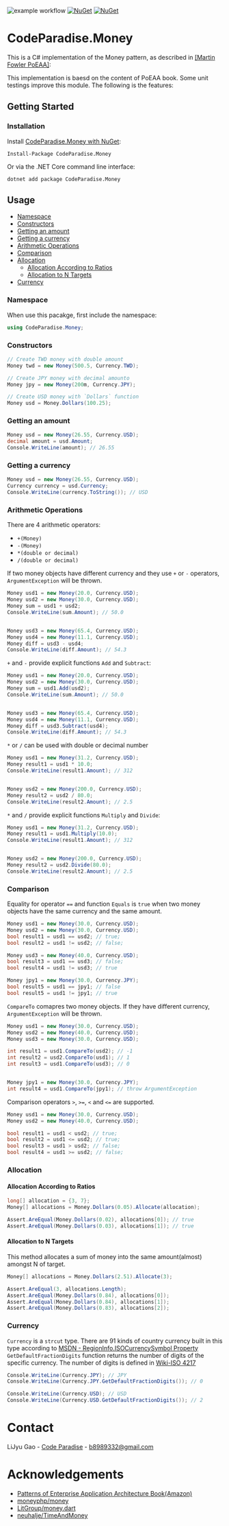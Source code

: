 ![example workflow](https://github.com/u8989332/CodeParadise.Money/actions/workflows/dotnet.yml/badge.svg)
[![NuGet](https://img.shields.io/nuget/dt/CodeParadise.Money.svg)](https://www.nuget.org/packages/CodeParadise.Money) 
[![NuGet](https://img.shields.io/nuget/vpre/CodeParadise.Money.svg)](https://www.nuget.org/packages/CodeParadise.Money)

# CodeParadise.Money

This is a C# implementation of the Money pattern, as described in
[\[Martin Fowler PoEAA\]](https://martinfowler.com/books/eaa.html):

This implementation is baesd on the content of PoEAA book. Some unit testings improve this module. The following is the features:

## Getting Started

### Installation

Install [CodeParadise.Money with NuGet](https://www.nuget.org/packages/CodeParadise.Money):

    Install-Package CodeParadise.Money
    
Or via the .NET Core command line interface:

    dotnet add package CodeParadise.Money


<!-- USAGE EXAMPLES -->
## Usage
* [Namespace](#namespace)
* [Constructors](#constructors)
* [Getting an amount](#getting-an-amount)
* [Getting a currency](#getting-a-currency)
* [Arithmetic Operations](#arithmetic-operations)
* [Comparison](#comparison)
* [Allocation](#allocation)
  * [Allocation According to Ratios](#allocation-according-to-ratios)
  * [Allocation to N Targets](#allocation-to-n-targets)
* [Currency](#currency)

### Namespace

When use this pacakge, first include the namespace:

```csharp
using CodeParadise.Money;
```

### Constructors

```csharp
// Create TWD money with double amount
Money twd = new Money(500.5, Currency.TWD);

// Create JPY money with decimal amounto
Money jpy = new Money(200m, Currency.JPY);

// Create USD money with `Dollars` function
Money usd = Money.Dollars(100.25);

```

### Getting an amount

```csharp
Money usd = new Money(26.55, Currency.USD);
decimal amount = usd.Amount;
Console.WriteLine(amount); // 26.55
```

### Getting a currency

```csharp
Money usd = new Money(26.55, Currency.USD);
Currency currency = usd.Currency;
Console.WriteLine(currency.ToString()); // USD
```

### Arithmetic Operations

There are 4 arithmetic operators:

* `+(Money)`
* `-(Money)`
* `*(double or decimal)`
* `/(double or decimal)`

If two money objects have different currency and they use `+` or `-` operators, `ArgumentException` will be thrown.

```csharp
Money usd1 = new Money(20.0, Currency.USD);
Money usd2 = new Money(30.0, Currency.USD);
Money sum = usd1 + usd2;
Console.WriteLine(sum.Amount); // 50.0


Money usd3 = new Money(65.4, Currency.USD);
Money usd4 = new Money(11.1, Currency.USD);
Money diff = usd3 - usd4;
Console.WriteLine(diff.Amount); // 54.3
```

`+` and `-` provide explicit functions `Add` and `Subtract`:
 
```csharp
Money usd1 = new Money(20.0, Currency.USD);
Money usd2 = new Money(30.0, Currency.USD);
Money sum = usd1.Add(usd2);
Console.WriteLine(sum.Amount); // 50.0


Money usd3 = new Money(65.4, Currency.USD);
Money usd4 = new Money(11.1, Currency.USD);
Money diff = usd3.Subtract(usd4);
Console.WriteLine(diff.Amount); // 54.3
```

`*` or `/` can be used with double or decimal number

```csharp
Money usd1 = new Money(31.2, Currency.USD);
Money result1 = usd1 * 10.0;
Console.WriteLine(result1.Amount); // 312


Money usd2 = new Money(200.0, Currency.USD);
Money result2 = usd2 / 80.0;
Console.WriteLine(result2.Amount); // 2.5
```

`*` and `/` provide explicit functions `Multiply` and `Divide`:

```csharp
Money usd1 = new Money(31.2, Currency.USD);
Money result1 = usd1.Multiply(10.0);
Console.WriteLine(result1.Amount); // 312


Money usd2 = new Money(200.0, Currency.USD);
Money result2 = usd2.Divide(80.0);
Console.WriteLine(result2.Amount); // 2.5
```

### Comparison

Equality for operator `==` and function `Equals` is `true` when two money objects have the same currency and the same amount. 

```csharp
Money usd1 = new Money(30.0, Currency.USD);
Money usd2 = new Money(30.0, Currency.USD);
bool result1 = usd1 == usd2; // true;
bool result2 = usd1 != usd2; // false;

Money usd3 = new Money(40.0, Currency.USD);
bool result3 = usd1 == usd3; // false;
bool result4 = usd1 != usd3; // true

Money jpy1 = new Money(30.0, Currency.JPY);
bool result5 = usd1 == jpy1; // false
bool result5 = usd1 != jpy1; // true
```

`CompareTo` comapres two money objects. If they have different currency, `ArgumentException` will be thrown.

```csharp
Money usd1 = new Money(30.0, Currency.USD);
Money usd2 = new Money(40.0, Currency.USD);
Money usd3 = new Money(30.0, Currency.USD);

int result1 = usd1.CompareTo(usd2); // -1
int result2 = usd2.CompareTo(usd1); // 1
int result3 = usd1.CompareTo(usd3); // 0


Money jpy1 = new Money(30.0, Currency.JPY);
int result4 = usd1.CompareTo(jpy1); // throw ArgumentException
```

Comparison operators `>`, `>=`, `<` and `<=` are supported.

```csharp
Money usd1 = new Money(30.0, Currency.USD);
Money usd2 = new Money(40.0, Currency.USD);

bool result1 = usd1 < usd2; // true;
bool result2 = usd1 <= usd2; // true;
bool result3 = usd1 > usd2; // false;
bool result4 = usd1 >= usd2; // false;

```

### Allocation

#### Allocation According to Ratios


```csharp
long[] allocation = {3, 7};
Money[] allocations = Money.Dollars(0.05).Allocate(allocation);

Assert.AreEqual(Money.Dollars(0.02), allocations[0]); // true
Assert.AreEqual(Money.Dollars(0.03), allocations[1]); // true
```

#### Allocation to N Targets

This method allocates a sum of money into the same amount(almost) amongst N of target.

```csharp
Money[] allocations = Money.Dollars(2.51).Allocate(3);

Assert.AreEqual(3, allocations.Length);
Assert.AreEqual(Money.Dollars(0.84), allocations[0]);
Assert.AreEqual(Money.Dollars(0.84), allocations[1]);
Assert.AreEqual(Money.Dollars(0.83), allocations[2]);
```

### Currency

`Currency` is a `strcut` type. There are 91 kinds of country currency built in this type according to [MSDN - RegionInfo.ISOCurrencySymbol Property](https://docs.microsoft.com/en-us/dotnet/api/system.globalization.regioninfo.isocurrencysymbol?view=net-5.0)
`GetDefaultFractionDigits` function returns the number of digits of the specific currency. The number of digits is defined in [Wiki-ISO 4217](https://en.wikipedia.org/wiki/ISO_4217)

```csharp
Console.WriteLine(Currency.JPY); // JPY
Console.WriteLine(Currency.JPY.GetDefaultFractionDigits()); // 0

Console.WriteLine(Currency.USD); // USD
Console.WriteLine(Currency.USD.GetDefaultFractionDigits()); // 2
```


# Contact

LiJyu Gao - [Code Paradise](http://glj8989332.blogspot.com/) - b8989332@gmail.com


# Acknowledgements
* [Patterns of Enterprise Application Architecture Book(Amazon)](https://www.amazon.com/Patterns-Enterprise-Application-Architecture-Martin/dp/0321127420?&linkCode=ll1&tag=&linkId=cbd977b2fdd864da1d4d9ad1c5432151&language=zh_TW&ref_=as_li_ss_tl)
* [moneyphp/money](https://github.com/moneyphp/money)
* [LitGroup/money.dart](https://github.com/LitGroup/money.dart)
* [neuhalje/TimeAndMoney](https://github.com/neuhalje/TimeAndMoney)
